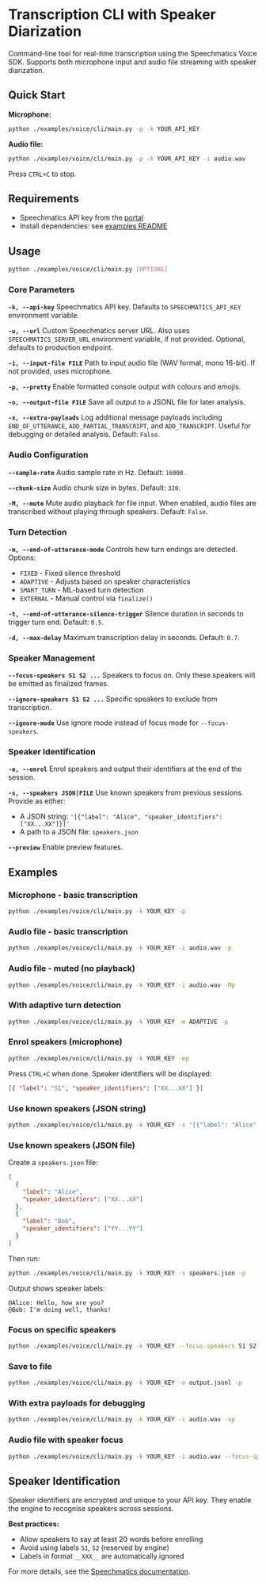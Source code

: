 # Transcription CLI with Speaker Diarization

Command-line tool for real-time transcription using the Speechmatics Voice SDK. Supports both microphone input and audio file streaming with speaker diarization.

## Quick Start

**Microphone:**

```bash
python ./examples/voice/cli/main.py -p -k YOUR_API_KEY
```

**Audio file:**

```bash
python ./examples/voice/cli/main.py -p -k YOUR_API_KEY -i audio.wav
```

Press `CTRL+C` to stop.

## Requirements

- Speechmatics API key from the [portal](https://portal.speechmatics.com/)
- Install dependencies: see [examples README](../README.md)

## Usage

```bash
python ./examples/voice/cli/main.py [OPTIONS]
```

### Core Parameters

**`-k, --api-key`**
Speechmatics API key. Defaults to `SPEECHMATICS_API_KEY` environment variable.

**`-u, --url`**
Custom Speechmatics server URL. Also uses `SPEECHMATICS_SERVER_URL` environment variable, if not provided. Optional, defaults to production endpoint.

**`-i, --input-file FILE`**
Path to input audio file (WAV format, mono 16-bit). If not provided, uses microphone.

**`-p, --pretty`**
Enable formatted console output with colours and emojis.

**`-o, --output-file FILE`**
Save all output to a JSONL file for later analysis.

**`-x, --extra-payloads`**
Log additional message payloads including `END_OF_UTTERANCE`, `ADD_PARTIAL_TRANSCRIPT`, and `ADD_TRANSCRIPT`. Useful for debugging or detailed analysis. Default: `False`.

### Audio Configuration

**`--sample-rate`**
Audio sample rate in Hz. Default: `16000`.

**`--chunk-size`**
Audio chunk size in bytes. Default: `320`.

**`-M, --mute`**
Mute audio playback for file input. When enabled, audio files are transcribed without playing through speakers. Default: `False`.

### Turn Detection

**`-m, --end-of-utterance-mode`**
Controls how turn endings are detected. Options:

- `FIXED` - Fixed silence threshold
- `ADAPTIVE` - Adjusts based on speaker characteristics
- `SMART_TURN` - ML-based turn detection
- `EXTERNAL` - Manual control via `finalize()`

**`-t, --end-of-utterance-silence-trigger`**
Silence duration in seconds to trigger turn end. Default: `0.5`.

**`-d, --max-delay`**
Maximum transcription delay in seconds. Default: `0.7`.

### Speaker Management

**`--focus-speakers S1 S2 ...`**
Speakers to focus on. Only these speakers will be emitted as finalized frames.

**`--ignore-speakers S1 S2 ...`**
Specific speakers to exclude from transcription.

**`--ignore-mode`**
Use ignore mode instead of focus mode for `--focus-speakers`.

### Speaker Identification

**`-e, --enrol`**
Enrol speakers and output their identifiers at the end of the session.

**`-s, --speakers JSON|FILE`**
Use known speakers from previous sessions. Provide as either:
- A JSON string: `'[{"label": "Alice", "speaker_identifiers": ["XX...XX"]}]'`
- A path to a JSON file: `speakers.json`

**`--preview`**
Enable preview features.

## Examples

### Microphone - basic transcription

```bash
python ./examples/voice/cli/main.py -k YOUR_KEY -p
```

### Audio file - basic transcription

```bash
python ./examples/voice/cli/main.py -k YOUR_KEY -i audio.wav -p
```

### Audio file - muted (no playback)

```bash
python ./examples/voice/cli/main.py -k YOUR_KEY -i audio.wav -Mp
```

### With adaptive turn detection

```bash
python ./examples/voice/cli/main.py -k YOUR_KEY -m ADAPTIVE -p
```

### Enrol speakers (microphone)

```bash
python ./examples/voice/cli/main.py -k YOUR_KEY -ep
```

Press `CTRL+C` when done. Speaker identifiers will be displayed:

```json
[{ "label": "S1", "speaker_identifiers": ["XX...XX"] }]
```

### Use known speakers (JSON string)

```bash
python ./examples/voice/cli/main.py -k YOUR_KEY -s '[{"label": "Alice", "speaker_identifiers": ["XX...XX"]}]' -p
```

### Use known speakers (JSON file)

Create a `speakers.json` file:

```json
[
  {
    "label": "Alice",
    "speaker_identifiers": ["XX...XX"]
  },
  {
    "label": "Bob",
    "speaker_identifiers": ["YY...YY"]
  }
]
```

Then run:

```bash
python ./examples/voice/cli/main.py -k YOUR_KEY -s speakers.json -p
```

Output shows speaker labels:

```
@Alice: Hello, how are you?
@Bob: I'm doing well, thanks!
```

### Focus on specific speakers

```bash
python ./examples/voice/cli/main.py -k YOUR_KEY --focus-speakers S1 S2 -p
```

### Save to file

```bash
python ./examples/voice/cli/main.py -k YOUR_KEY -o output.jsonl -p
```

### With extra payloads for debugging

```bash
python ./examples/voice/cli/main.py -k YOUR_KEY -i audio.wav -xp
```

### Audio file with speaker focus

```bash
python ./examples/voice/cli/main.py -k YOUR_KEY -i audio.wav --focus-speakers S2 -p
```

## Speaker Identification

Speaker identifiers are encrypted and unique to your API key. They enable the engine to recognise speakers across sessions.

**Best practices:**

- Allow speakers to say at least 20 words before enrolling
- Avoid using labels `S1`, `S2` (reserved by engine)
- Labels in format `__XXX__` are automatically ignored

For more details, see the [Speechmatics documentation](https://docs.speechmatics.com/speech-to-text/realtime/realtime-speaker-identification).
